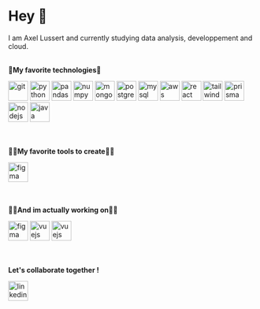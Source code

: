 # Hey 👋

I am Axel Lussert and currently studying data analysis, developpement and cloud.
<br/>
<br/>

<b>🤍My favorite technologies🤍</b>
<br/>
<div>
    <img src="https://img.shields.io/badge/GIT-E44C30?style=for-the-badge&logo=git&logoColor=white" alt="git" height="40" style="max-width: 100%;"> 
    <img src="https://img.shields.io/badge/Python-FFD43B?style=for-the-badge&logo=python&logoColor=blue" alt="python" height="40" style="max-width: 100%;"> 
    <img src="https://img.shields.io/badge/Pandas-150458?style=for-the-badge&logo=pandas&logoColor=white" alt="pandas" height="40" style="max-width: 100%;"> 
    <img src="https://img.shields.io/badge/NumPy-013243?style=for-the-badge&logo=numpy&logoColor=white" alt="numpy" height="40" style="max-width: 100%;">
    <img src="https://img.shields.io/badge/MongoDB-4EA94B?style=for-the-badge&logo=mongodb&logoColor=white" alt="mongodb" height="40" style="max-width: 100%;"> 
    <img src="https://img.shields.io/badge/PostgreSQL-316192?style=for-the-badge&logo=postgresql&logoColor=white" alt="postgresql" height="40" style="max-width: 100%;">
    <img src="https://img.shields.io/badge/MySQL-005C84?style=for-the-badge&logo=mysql&logoColor=white" alt="mysql" height="40" style="max-width: 100%;"> 
    <img src="https://img.shields.io/badge/AWS-FF9900?style=for-the-badge&logo=amazonaws&logoColor=white" alt="aws" height="40" style="max-width: 100%;"> 
    <img src="https://img.shields.io/badge/React-20232A?style=for-the-badge&logo=react&logoColor=61DAFB" alt="react" height="40" style="max-width: 100%;"> 
    <img src="https://img.shields.io/badge/Tailwind_CSS-38B2AC?style=for-the-badge&logo=tailwind-css&logoColor=white" alt="tailwind" height="40" style="max-width: 100%;"> 
    <img src="https://img.shields.io/badge/Prisma-3982CE?style=for-the-badge&logo=Prisma&logoColor=white" alt="prisma" height="40" style="max-width: 100%;"> 
    <img src="https://img.shields.io/badge/Node.js-339933?style=for-the-badge&logo=nodedotjs&logoColor=white" alt="nodejs" height="40" style="max-width: 100%;"> 
    <img src="https://img.shields.io/badge/Java-007396?style=for-the-badge&logo=java&logoColor=white" alt="java" height="40" style="max-width: 100%;"> 
</div>

<br/>
<br/>

<b>👨‍🎨My favorite tools to create👨‍🎨</b>
<br/>
<div>
    <img src="https://img.shields.io/badge/Figma-F24E1E?style=for-the-badge&logo=figma&logoColor=white" alt="figma" height="40" style="max-width: 100%;">
</div>

<br/>
<br/>

<b>👨‍💻And im actually working on👨‍💻</b>
<br/>
<div>
    <img src="https://img.shields.io/badge/Swift-FA7343?style=for-the-badge&logo=swift&logoColor=white" alt="figma" height="40" style="max-width: 100%;">
    <img src="https://img.shields.io/badge/Vue%20js-35495E?style=for-the-badge&logo=vuedotjs&logoColor=4FC08D" alt="vuejs" height="40" style="max-width: 100%;">
    <img src="https://img.shields.io/badge/threejs-black?style=for-the-badge&logo=three.js&logoColor=white" alt="vuejs" height="40" style="max-width: 100%;">
</div>

<br/>
<br/>

<b>Let's collaborate together !</b>
<br/>
<div>
    <a href="https://www.linkedin.com/in/axel-lussert/"><img src="https://img.shields.io/badge/LinkedIn-0077B5?style=for-the-badge&logo=linkedin&logoColor=white" alt="linkedin" height="40" style="max-width: 100%;"></a>
</div>
